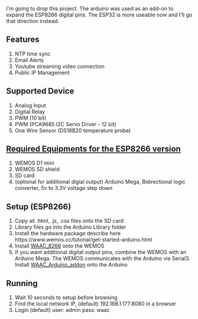 I'm going to drop this project. The arduino was used as an add-on to expand the ESP8266 digital pins. The ESP32 is more useable now and I'll go that direction instead.

<h2>Features</h2>
<ol>
<li>NTP time sync</li>
<li>Email Alerts</li>
<li>Youtube streaming video connection</li>
<li>Public IP Management</li>
</ol>

<h2>Supported Device</h2>
<ol>
<li>Analog Input</li>
<li>Digital Relay</li>
<li>PWM (10 bit)</li>
<li>PWM (PCA9685 I2C Servo Driver - 12 bit)</li>
<li>One Wire Sensor (DS18B20 temperature probe)</li>
</ol>


<h2><a href="https://github.com/mistergreen/WAAC/tree/master/ESP8266">Required Equipments for the ESP8266 version</a></h2>
<ol>
<li>WEMOS D1 mini</li>
<li>WEMOS SD shield</li>
<li>SD card</li>
<li>(optional for additional digial output) Arduino Mega, Bidirectional logic converter, 5v to 3.3V voltage step down</li>
</ol>

<h2>Setup (ESP8266)</h2>
<ol>
<li>Copy all .html, .js, .css files onto the SD card</li>
<li>Library files go into the Arduino Library folder</li>
<li>Install the hardware package describe here https://www.wemos.cc/tutorial/get-started-arduino.html
<li>Install <a href="https://github.com/mistergreen/WAAC/tree/master/ESP8266/WAAC_8266">WAAC_8266</a> onto the WEMOS</li>
<li>If you want additional digital output pins, combine the WEMOS with an Arduino Mega. The WEMOS communicates with the Arduino via Serial3. Install <a href="https://github.com/mistergreen/WAAC/tree/master/ESP8266/WAAC_Arduino_addon">WAAC_Arduino_addon</a> onto the Arduino</li>
</ol>

<h2>Running</h2>
<ol>
<li>Wait 10 seconds to setup before browsing</li>
<li>Find the local network IP, (default) 192.168.1.177:8080 in a browser</li>
<li>Login (default) user: admin pass: waac</li>
</ol>

